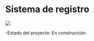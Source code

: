 <h1> Sistema de registro</h1>
<p align="left">
<img src="https://img.shields.io/badge/STATUS-EN%20DESAROLLO-green">
</p>
-Estado del proyecto: En construcción.
